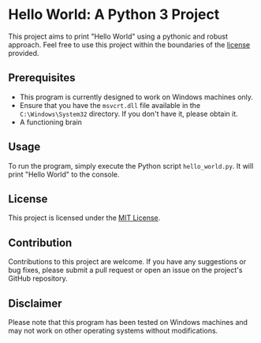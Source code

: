 # Hello World: A Python 3 Project

This project aims to print "Hello World" using a pythonic and robust approach. Feel free to use this project within the boundaries of the [license](LICENSE) provided.

## Prerequisites
- This program is currently designed to work on Windows machines only.
- Ensure that you have the `msvcrt.dll` file available in the `C:\Windows\System32` directory. If you don't have it, please obtain it.
- A functioning brain

## Usage
To run the program, simply execute the Python script `hello_world.py`. It will print "Hello World" to the console.

## License
This project is licensed under the [MIT License](LICENSE).

## Contribution
Contributions to this project are welcome. If you have any suggestions or bug fixes, please submit a pull request or open an issue on the project's GitHub repository.

## Disclaimer
Please note that this program has been tested on Windows machines and may not work on other operating systems without modifications.
